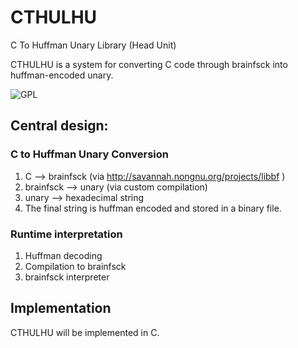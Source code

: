 # CTHULHU

C To Huffman Unary Library (Head Unit)

CTHULHU is a system for converting C code through brainfsck into huffman-encoded unary.

![GPL](http://www.gnu.org/graphics/gplv3-127x51.png)

## Central design:

### C to Huffman Unary Conversion

1. C --> brainfsck (via http://savannah.nongnu.org/projects/libbf )
2. brainfsck --> unary (via custom compilation)
3. unary --> hexadecimal string
4. The final string is huffman encoded and stored in a binary file.

### Runtime interpretation

1. Huffman decoding
2. Compilation to brainfsck
3. brainfsck interpreter

## Implementation

CTHULHU will be implemented in C.
